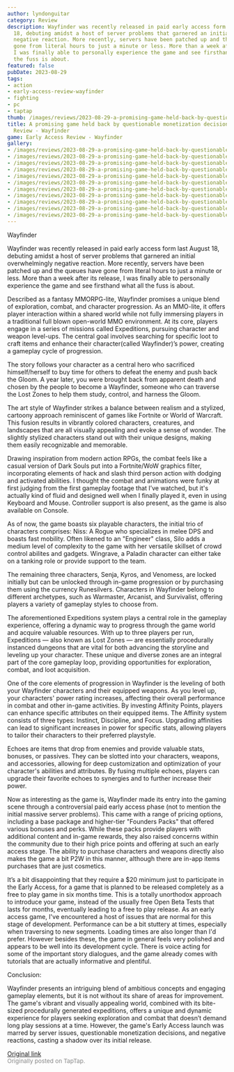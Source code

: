 ```yaml
---
author: lyndonguitar
category: Review
description: Wayfinder was recently released in paid early access form last August
  18, debuting amidst a host of server problems that garnered an initial overwhelmingly
  negative reaction. More recently, servers have been patched up and the queues have
  gone from literal hours to just a minute or less. More than a week after its release,
  I was finally able to personally experience the game and see firsthand what all
  the fuss is about.
featured: false
pubDate: 2023-08-29
tags:
- action
- early-access-review-wayfinder
- fighting
- pc
- taptap
thumb: /images/reviews/2023-08-29-a-promising-game-held-back-by-questionable-monetization-decisions--early-access-review----0.avif
title: A promising game held back by questionable monetization decisions | Early Access
  Review - Wayfinder
game: Early Access Review - Wayfinder
gallery:
- /images/reviews/2023-08-29-a-promising-game-held-back-by-questionable-monetization-decisions--early-access-review----0.avif
- /images/reviews/2023-08-29-a-promising-game-held-back-by-questionable-monetization-decisions--early-access-review----1.avif
- /images/reviews/2023-08-29-a-promising-game-held-back-by-questionable-monetization-decisions--early-access-review----2.avif
- /images/reviews/2023-08-29-a-promising-game-held-back-by-questionable-monetization-decisions--early-access-review----3.avif
- /images/reviews/2023-08-29-a-promising-game-held-back-by-questionable-monetization-decisions--early-access-review----4.avif
- /images/reviews/2023-08-29-a-promising-game-held-back-by-questionable-monetization-decisions--early-access-review----5.avif
- /images/reviews/2023-08-29-a-promising-game-held-back-by-questionable-monetization-decisions--early-access-review----6.avif
- /images/reviews/2023-08-29-a-promising-game-held-back-by-questionable-monetization-decisions--early-access-review----7.avif
- /images/reviews/2023-08-29-a-promising-game-held-back-by-questionable-monetization-decisions--early-access-review----8.avif
- /images/reviews/2023-08-29-a-promising-game-held-back-by-questionable-monetization-decisions--early-access-review----9.avif
- /images/reviews/2023-08-29-a-promising-game-held-back-by-questionable-monetization-decisions--early-access-review----10.avif
---
```

Wayfinder

Wayfinder was recently released in paid early access form last August 18, debuting amidst a host of server problems that garnered an initial overwhelmingly negative reaction. More recently, servers have been patched up and the queues have gone from literal hours to just a minute or less. More than a week after its release, I was finally able to personally experience the game and see firsthand what all the fuss is about.

Described as a fantasy MMORPG-lite, Wayfinder promises a unique blend of exploration, combat, and character progression. As an MMO-lite, it offers player interaction within a shared world while not fully immersing players in a traditional full blown open-world MMO environment. At its core, players engage in a series of missions called Expeditions, pursuing character and weapon level-ups. The central goal involves searching for specific loot to craft items and enhance their character(called Wayfinder)’s power, creating a gameplay cycle of progression.

The story follows your character as a central hero who sacrificed himself/herself to buy time for others to defeat the enemy and push back the Gloom. A year later, you were brought back from apparent death and chosen by the people to become a Wayfinder, someone who can traverse the Lost Zones to help them study, control, and harness the Gloom.

The art style of Wayfinder strikes a balance between realism and a stylized, cartoony approach reminiscent of games like Fortnite or World of Warcraft. This fusion results in vibrantly colored characters, creatures, and landscapes that are all visually appealing and evoke a sense of wonder. The slightly stylized characters stand out with their unique designs, making them easily recognizable and memorable.

Drawing inspiration from modern action RPGs, the combat feels like a casual version of Dark Souls put into a Fortnite/WoW graphics filter, incorporating elements of hack and slash third person action with dodging and activated abilities. I thought the combat and animations were funky at first judging from the first gameplay footage that I’ve watched, but it's actually kind of fluid and designed well when I finally played it, even in using Keyboard and Mouse. Controller support is also present, as the game is also available on Console.

As of now, the game boasts six playable characters, the initial trio of characters comprises: Niss: A Rogue who specializes in melee DPS and boasts fast mobility. Often likened to an "Engineer" class, Silo adds a medium level of complexity to the game with her versatile skillset of crowd control abilites and gadgets. Wingrave, a Paladin character can either take on a tanking role or provide support to the team.

The remaining three characters, Senja, Kyros, and Venomess, are locked initially but can be unlocked through in-game progression or by purchasing them using the currency Runesilvers. Characters in Wayfinder belong to different archetypes, such as Warmaster, Arcanist, and Survivalist, offering players a variety of gameplay styles to choose from.

The aforementioned Expeditions system plays a central role in the gameplay experience, offering a dynamic way to progress through the game world and acquire valuable resources. With up to three players per run, Expeditions — also known as Lost Zones — are essentially procedurally instanced dungeons that are vital for both advancing the storyline and leveling up your character. These unique and diverse zones are an integral part of the core gameplay loop, providing opportunities for exploration, combat, and loot acquisition.

One of the core elements of progression in Wayfinder is the leveling of both your Wayfinder characters and their equipped weapons. As you level up, your characters' power rating increases, affecting their overall performance in combat and other in-game activities. By investing Affinity Points, players can enhance specific attributes on their equipped items. The Affinity system consists of three types: Instinct, Discipline, and Focus. Upgrading affinities can lead to significant increases in power for specific stats, allowing players to tailor their characters to their preferred playstyle.

Echoes are items that drop from enemies and provide valuable stats, bonuses, or passives. They can be slotted into your characters, weapons, and accessories, allowing for deep customization and optimization of your character's abilities and attributes. By fusing multiple echoes, players can upgrade their favorite echoes to synergies and to further increase their power.

Now as interesting as the game is, Wayfinder made its entry into the gaming scene through a controversial paid early access phase (not to mention the initial massive server problems). This came with a range of pricing options, including a base package and higher-tier "Founders Packs" that offered various bonuses and perks. While these packs provide players with additional content and in-game rewards, they also raised concerns within the community due to their high price points and offering at such an early access stage. The ability to purchase characters and weapons directly also makes the game a bit P2W in this manner, although there are in-app items purchases that are just cosmetics.

It’s a bit disappointing that they require a $20 minimum just to participate in the Early Access, for a game that is planned to be released completely as a free to play game in six months time. This is a totally unorthodox approach to introduce your game, instead of the usually free Open Beta Tests that lasts for months, eventually leading to a free to play release. As an early access game, I've encountered a host of issues that are normal for this stage of development. Performance can be a bit stuttery at times, especially when traversing to new segments. Loading times are also longer than I'd prefer. However besides these, the game in general feels very polished and appears to be well into its development cycle. There is voice acting for some of the important story dialogues, and the game already comes with tutorials that are actually informative and plentiful.

Conclusion:

Wayfinder presents an intriguing blend of ambitious concepts and engaging gameplay elements, but it is not without its share of areas for improvement. The game's vibrant and visually appealing world, combined with its bite-sized procedurally generated expeditions, offers a unique and dynamic experience for players seeking exploration and combat that doesn’t demand long play sessions at a time. However, the game's Early Access launch was marred by server issues, questionable monetization decisions, and negative reactions, casting a shadow over its initial release.

[Original link](https://www.taptap.io/post/6212997)<br><span style="font-size: 0.95em; color: #888;">Originally posted on TapTap.</span>